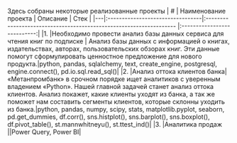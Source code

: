 Здесь собраны некоторые реализованные проекты
| # | Наименование проекта             | Описание                                                            | Стек                        |
|---|:---------------------------------|:------------------------------------------------------------------- |:---------------------------:|
|1. |Необходимо провести анализ базы данных сервиса для чтения книг по подписке | Анализ базы данных с информацией о книгах, издательствах, авторах, пользовательских обзорах книг. Эти данные помогут сформулировать ценностное предложение для нового продукта.|python, pandas, sqlalchemy, text, create_engine, postgresql, engine.connect(), pd.io.sql.read_sql()|
|2. |Анализ оттока клиентов банка| «Метанпромбанк» в срочном порядке ищет аналитиков с уверенным владением «Python». Нашей главной задачей станет анализ оттока клиентов. Анализ покажет, какие клиенты уходят из банка, а так же поможет нам составить сегменты клиентов, которые склонны уходить из банка.|python, pandas, numpy, scipy, stats, matplotlib.pyplot, seaborn, pd.get_dummies, df.corr(), sns.histplot(), sns.barplot(), sns.boxplot(), df.pivot_table(), st.mannwhitneyu(), st.ttest_ind()|
|3. |Аналитика продаж ||Power Query, Power BI|
